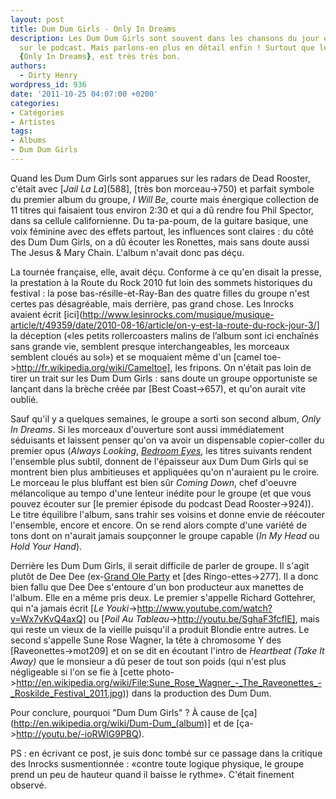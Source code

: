 ```yaml
---
layout: post
title: Dum Dum Girls - Only In Dreams
description: Les Dum Dum Girls sont souvent dans les chansons du jour et sont aussi
  sur le podcast. Mais parlons-en plus en détail enfin ! Surtout que leur second album,
  {Only In Dreams}, est très très bon.
authors:
  - Dirty Henry
wordpress_id: 936
date: '2011-10-25 04:07:00 +0200'
categories:
- Catégories
- Artistes
tags:
- Albums
- Dum Dum Girls
---
```

Quand les Dum Dum Girls sont apparues sur les radars de Dead Rooster, c'était avec [*Jail La La*](588], [très bon morceau->750) et parfait symbole du premier album du groupe, *I Will Be*, courte mais énergique collection de 11 titres qui faisaient tous environ 2:30 et qui a dû rendre fou Phil Spector, dans sa cellule californienne. Du ta-pa-poum, de la guitare basique, une voix féminine avec des effets partout, les influences sont claires : du côté des Dum Dum Girls, on a dû écouter les Ronettes, mais sans doute aussi The Jesus & Mary Chain. L'album n'avait donc pas déçu.

<img493>

La tournée française, elle, avait déçu. Conforme à ce qu'en disait la presse, la prestation à la Route du Rock 2010 fut loin des sommets historiques du festival : la pose bas-résille-et-Ray-Ban des quatre filles du groupe n'est certes pas désagréable, mais derrière, pas grand chose. Les Inrocks avaient écrit [ici](http://www.lesinrocks.com/musique/musique-article/t/49359/date/2010-08-16/article/on-y-est-la-route-du-rock-jour-3/] la déception («les petits rollercoasters malins de l’album sont ici enchaînés sans grande vie, semblent presque interchangeables, les morceaux semblent cloués au sol») et se moquaient même d'un [camel toe->http://fr.wikipedia.org/wiki/Cameltoe], les fripons. On n'était pas loin de tirer un trait sur les Dum Dum Girls : sans doute un groupe opportuniste se lançant dans la brèche créée par [Best Coast->657), et qu'on aurait vite oublié.

<img491>

Sauf qu'il y a quelques semaines, le groupe a sorti son second album, *Only In Dreams*. Si les morceaux d'ouverture sont aussi immédiatement séduisants et laissent penser qu'on va avoir un dispensable copier-coller du premier opus (*Always Looking*, [*Bedroom Eyes*](918]), les titres suivants rendent l'ensemble plus subtil, donnent de l'épaisseur aux Dum Dum Girls qui se montrent bien plus ambitieuses et appliquées qu'on n'auraient pu le croire. Le morceau le plus bluffant est bien sûr *Coming Down*, chef d'oeuvre mélancolique au tempo d'une lenteur inédite pour le groupe (et que vous pouvez écouter sur [le premier épisode du podcast Dead Rooster->924)). Le titre équilibre l'album, sans trahir ses voisins et donne envie de réécouter l'ensemble, encore et encore. On se rend alors compte d'une variété de tons dont on n'aurait jamais soupçonner le groupe capable (*In My Head* ou *Hold Your Hand*).

<img492>

Derrière les Dum Dum Girls, il serait difficile de parler de groupe. Il s'agit plutôt de Dee Dee (ex-[Grand Ole Party](http://www.youtube.com/watch?v=Xziod5qt03k]) et [des Ringo-ettes->277]. Il a donc bien fallu que Dee Dee s'entoure d'un bon producteur aux manettes de l'album. Elle en a même pris deux. Le premier s'appelle Richard Gottehrer, qui n'a jamais écrit [*Le Youki*->http://www.youtube.com/watch?v=Wx7vKvQ4axQ] ou [*Poil Au Tableau*->http://youtu.be/SghaF3fcflE], mais qui reste un vieux de la vieille puisqu'il a produit Blondie entre autres. Le second s'appelle Sune Rose Wagner, la tête à chromosome Y des [Raveonettes->mot209] et on se dit en écoutant l'intro de *Heartbeat (Take It Away)* que le monsieur a dû peser de tout son poids (qui n'est plus négligeable si l'on se fie à [cette photo->http://en.wikipedia.org/wiki/File:Sune_Rose_Wagner_-_The_Raveonettes_-_Roskilde_Festival_2011.jpg)) dans la production des Dum Dum.

Pour conclure, pourquoi "Dum Dum Girls" ? À cause de [ça](http://en.wikipedia.org/wiki/Dum-Dum_(album)] et de [ça->http://youtu.be/-ioRWlG9PBQ).

PS : en écrivant ce post, je suis donc tombé sur ce passage dans la critique des Inrocks susmentionnée : «contre toute logique physique, le groupe prend un peu de hauteur quand il baisse le rythme». C'était finement observé.
